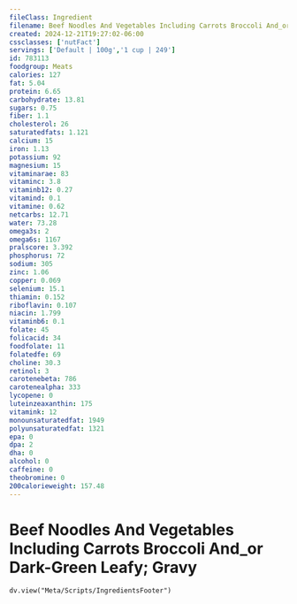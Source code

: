 ```yaml
---
fileClass: Ingredient
filename: Beef Noodles And Vegetables Including Carrots Broccoli And_or Dark-Green Leafy; Gravy
created: 2024-12-21T19:27:02-06:00
cssclasses: ['nutFact']
servings: ['Default | 100g','1 cup | 249']
id: 783113
foodgroup: Meats
calories: 127
fat: 5.04
protein: 6.65
carbohydrate: 13.81
sugars: 0.75
fiber: 1.1
cholesterol: 26
saturatedfats: 1.121
calcium: 15
iron: 1.13
potassium: 92
magnesium: 15
vitaminarae: 83
vitaminc: 3.8
vitaminb12: 0.27
vitamind: 0.1
vitamine: 0.62
netcarbs: 12.71
water: 73.28
omega3s: 2
omega6s: 1167
pralscore: 3.392
phosphorus: 72
sodium: 305
zinc: 1.06
copper: 0.069
selenium: 15.1
thiamin: 0.152
riboflavin: 0.107
niacin: 1.799
vitaminb6: 0.1
folate: 45
folicacid: 34
foodfolate: 11
folatedfe: 69
choline: 30.3
retinol: 3
carotenebeta: 786
carotenealpha: 333
lycopene: 0
luteinzeaxanthin: 175
vitamink: 12
monounsaturatedfat: 1949
polyunsaturatedfat: 1321
epa: 0
dpa: 2
dha: 0
alcohol: 0
caffeine: 0
theobromine: 0
200calorieweight: 157.48
---
```


# Beef Noodles And Vegetables Including Carrots Broccoli And_or Dark-Green Leafy; Gravy

```dataviewjs
dv.view("Meta/Scripts/IngredientsFooter")
```